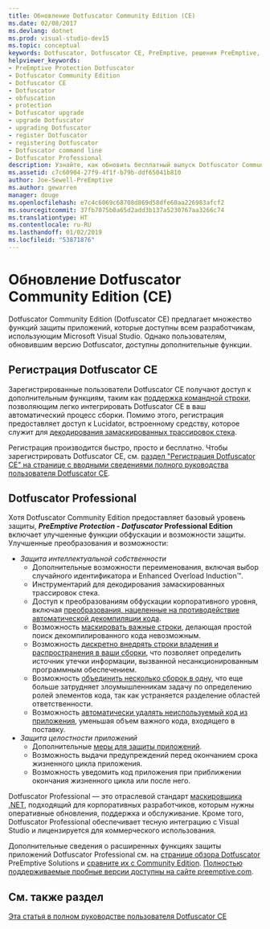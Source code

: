 ```yaml
---
title: Обновление Dotfuscator Community Edition (CE)
ms.date: 02/08/2017
ms.devlang: dotnet
ms.prod: visual-studio-dev15
ms.topic: conceptual
keywords: Dotfuscator, Dotfuscator CE, PreEmptive, решения PreEmptive, защита PreEmptive, защита, community edition, обфускация, .NET, бесплатно, Visual Studio 2017, обновление, командная строка
helpviewer_keywords:
- PreEmptive Protection Dotfuscator
- Dotfuscator Community Edition
- Dotfuscator CE
- Dotfuscator
- obfuscation
- protection
- Dotfuscator upgrade
- upgrade Dotfuscator
- upgrading Dotfuscator
- register Dotfuscator
- registering Dotfuscator
- Dotfuscator command line
- Dotfuscator Professional
description: Узнайте, как обновить бесплатный выпуск Dotfuscator Community Edition, входящий в состав Visual Studio 2017.
ms.assetid: c7c60904-27f9-4f1f-b79b-ddf65041b810
author: Joe-Sewell-PreEmptive
ms.author: gewarren
manager: douge
ms.openlocfilehash: e7c4c6069c68708d869d58dfe60aa226983afcf2
ms.sourcegitcommit: 37fb7075b0a65d2add3b137a5230767aa3266c74
ms.translationtype: HT
ms.contentlocale: ru-RU
ms.lasthandoff: 01/02/2019
ms.locfileid: "53871876"
---
```

# <a name="upgrade-dotfuscator-community-edition-ce"></a>Обновление Dotfuscator Community Edition (CE)

Dotfuscator Community Edition (Dotfuscator CE) предлагает множество функций защиты приложений, которые доступны всем разработчикам, использующим Microsoft Visual Studio.
Однако пользователям, обновившим версию Dotfuscator, доступны дополнительные функции.

## <a name="registering-dotfuscator-ce"></a>Регистрация Dotfuscator CE

Зарегистрированные пользователи Dotfuscator CE получают доступ к дополнительным функциям, таким как [поддержка командной строки][cli], позволяющим легко интегрировать Dotfuscator CE в ваш автоматический процесс сборки. Помимо этого, регистрация предоставляет доступ к Lucidator, встроенному средству, которое служит для [декодирования замаскированных трассировок стека][decode-obfuscated].

Регистрация производится быстро, просто и бесплатно.
Чтобы зарегистрировать Dotfuscator CE, см. [раздел "Регистрация Dotfuscator CE" на странице с вводными сведениями полного руководства пользователя Dotfuscator CE][register-ce].

## <a name="dotfuscator-professional"></a>Dotfuscator Professional

Хотя Dotfuscator Community Edition предоставляет базовый уровень защиты, **_PreEmptive Protection - Dotfuscator_ Professional Edition** включает улучшенные функции обфускации и возможности защиты. Улучшенные преобразования и возможности:

* *Защита интеллектуальной собственности*
  * Дополнительные возможности переименования, включая выбор случайного идентификатора и Enhanced Overload Induction™.
  * Инструментарий для декодирования замаскированных трассировок стека.
  * Доступ к преобразованиям обфускации корпоративного уровня, включая [преобразования, нацеленные на противодействие автоматической декомпиляции кода][control-flow].
  * Возможность [маскировать важные строки][string-encryption], делающая простой поиск декомпилированного кода невозможным.
  * Возможность [дискретно внедрять строки владения и распространения в ваши сборки][watermarking], что позволяет определить источник утечки информации, вызванной несанкционированным программным обеспечением.
  * Возможность [объединить несколько сборок в одну][linking], что еще больше затрудняет злоумышленникам задачу по определению ролей элементов кода, так как устраняется разделение областей ответственности.
  * Возможность [автоматически удалять неиспользуемый код из приложения][pruning], уменьшая объем важного кода, входящего в поставку.
* *Защита целостности приложений*
  * Дополнительные [меры для защиты приложений][check-actions].
  * Возможность выдачи предупреждений перед окончанием срока жизненного цикла приложения.
  * Возможность уведомить код приложения при приближении окончания жизненного цикла или после него.

Dotfuscator Professional — это отраслевой стандарт [маскировщика .NET][net-obfuscator], подходящий для корпоративных разработчиков, которым нужны оперативные обновления, поддержка и обслуживание.
Кроме того, Dotfuscator Professional обеспечивает тесную интеграцию с Visual Studio и лицензируется для коммерческого использования.

Дополнительные сведения о расширенных функциях защиты приложений Dotfuscator Professional см. на [странице обзора Dotfuscator][product-about] PreEmptive Solutions и [сравните их с Community Edition][product-compare].
[Полностью поддерживаемые пробные версии доступны на сайте preemptive.com][eval].

## <a name="see-also"></a>См. также раздел

[Эта статья в полном руководстве пользователя Dotfuscator CE][full]

<!-- Copyright © 2017 PreEmptive Solutions, LLC -->

[control-flow]:  https://www.preemptive.com/products/dotfuscator/features#controlflow
[string-encryption]:  https://www.preemptive.com/products/dotfuscator/features#string
[watermarking]:  https://www.preemptive.com/products/dotfuscator/features#watermarking
[linking]:  https://www.preemptive.com/products/dotfuscator/features#linking
[pruning]:  https://www.preemptive.com/products/dotfuscator/features#pruning

[check-actions]:  https://www.preemptive.com/dotfuscator/pro/userguide/en/protection_checks_overview.html#actions

[net-obfuscator]:  https://www.preemptive.com/products/dotfuscator/overview
[eval]:  https://www.preemptive.com/eval-request

[product-about]:  https://www.preemptive.com/products/dotfuscator/overview
[product-compare]:  https://www.preemptive.com/products/dotfuscator/compare-editions

[cli]:  https://www.preemptive.com/dotfuscator/ce/docs/help/intro_cli.html
[register-ce]:  https://www.preemptive.com/dotfuscator/ce/docs/help/gui_getstarted.html#register

[full]:  https://www.preemptive.com/dotfuscator/ce/docs/help/intro_upgrades.html
[decode-obfuscated]:  https://www.preemptive.com/dotfuscator/ce/docs/help/gui_decode_stack_trace.html